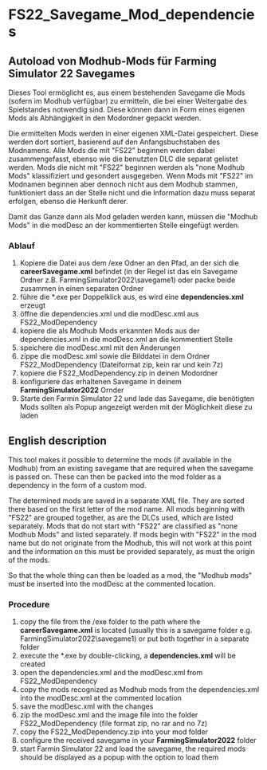 # FS22_Savegame_Mod_dependencies
## Autoload von Modhub-Mods für Farming Simulator 22 Savegames

Dieses Tool ermöglicht es, aus einem bestehenden Savegame die Mods (sofern im Modhub verfügbar) zu ermitteln, die bei einer Weitergabe des Spielstandes notwendig sind. Diese können dann in Form eines eigenen Mods als Abhängigkeit in den Modordner gepackt werden. 

Die ermittelten Mods werden in einer eigenen XML-Datei gespeichert. Diese werden dort sortiert, basierend auf den Anfangsbuchstaben des Modnamens. Alle Mods die mit "FS22" beginnen werden dabei zusammengefasst, ebenso wie die benutzten DLC die separat gelistet werden. 
Mods die nicht mit "FS22" beginnen werden als "none Modhub Mods" klassifiziert und gesondert ausgegeben. Wenn Mods mit "FS22" im Modnamen beginnen aber dennoch nicht aus dem Modhub stammen, funktioniert dass an der Stelle nicht und die Information dazu muss separat erfolgen, ebenso die Herkunft derer.

Damit das Ganze dann als Mod geladen werden kann, müssen die "Modhub Mods" in die modDesc an der kommentierten Stelle eingefügt werden.

### Ablauf
1. Kopiere die Datei aus dem /exe Odner an den Pfad, an der sich die **careerSavegame.xml** befindet (in der Regel ist das ein Savegame Ordner z.B. FarmingSimulator2022\savegame1) oder packe beide zusammen in einen separaten Ordner
2. führe die *.exe per Doppelklick aus, es wird eine **dependencies.xml** erzeugt
3. öffne die dependencies.xml und die modDesc.xml aus FS22_ModDependency
4. kopiere die als Modhub Mods erkannten Mods aus der dependencies.xml in die modDesc.xml an die kommentiert Stelle
5. speichere die modDesc.xml mit den Änderungen
6. zippe die modDesc.xml sowie die Bilddatei in dem Ordner FS22_ModDependency (Dateiformat zip, kein rar und kein 7z)
7. kopiere die FS22_ModDependency.zip in deinen Modordner
8. konfiguriere das erhaltenen Savegame in deinem **FarmingSimulator2022** Ornder
9. Starte den Farmin Simulator 22 und lade das Savegame, die benötigten Mods sollten als Popup angezeigt werden mit der Möglichkeit diese zu laden


## English description

This tool makes it possible to determine the mods (if available in the Modhub) from an existing savegame that are required when the savegame is passed on. These can then be packed into the mod folder as a dependency in the form of a custom mod. 

The determined mods are saved in a separate XML file. They are sorted there based on the first letter of the mod name. All mods beginning with "FS22" are grouped together, as are the DLCs used, which are listed separately. 
Mods that do not start with "FS22" are classified as "none Modhub Mods" and listed separately. If mods begin with "FS22" in the mod name but do not originate from the Modhub, this will not work at this point and the information on this must be provided separately, as must the origin of the mods.

So that the whole thing can then be loaded as a mod, the "Modhub mods" must be inserted into the modDesc at the commented location.

### Procedure
1. copy the file from the /exe folder to the path where the **careerSavegame.xml** is located (usually this is a savegame folder e.g. FarmingSimulator2022\savegame1) or put both together in a separate folder
2. execute the *.exe by double-clicking, a **dependencies.xml** will be created
3. open the dependencies.xml and the modDesc.xml from FS22_ModDependency
4. copy the mods recognized as Modhub mods from the dependencies.xml into the modDesc.xml at the commented location
5. save the modDesc.xml with the changes
6. zip the modDesc.xml and the image file into the folder FS22_ModDependency (file format zip, no rar and no 7z)
7. copy the FS22_ModDependency.zip into your mod folder
8. configure the received savegame in your **FarmingSimulator2022** folder
9. start Farmin Simulator 22 and load the savegame, the required mods should be displayed as a popup with the option to load them
